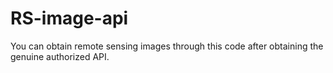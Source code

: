 # RS-image-api
You can obtain remote sensing images through this code after obtaining the genuine authorized API.
